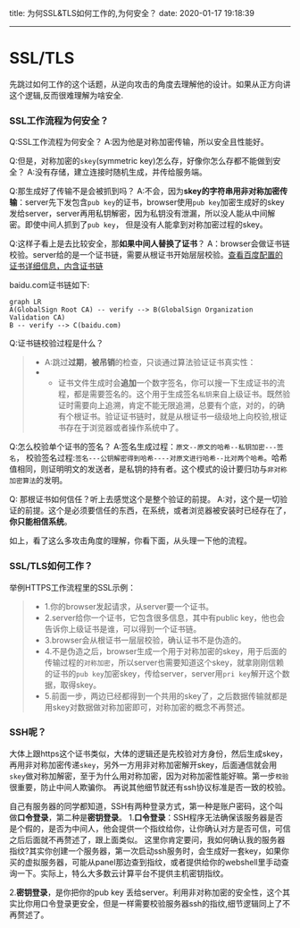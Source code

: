 title: 为何SSL&TLS如何工作的,为何安全？
date: 2020-01-17 19:18:39

------------------

# SSL/TLS

先跳过如何工作的这个话题，从逆向攻击的角度去理解他的设计。如果从正方向讲这个逻辑,反而很难理解为啥安全.

### SSL工作流程为何安全？
Q:SSL工作流程为何安全？
A:因为他是对称加密传输，所以安全且性能好。

Q:但是，对称加密的`skey`(symmetric key)怎么存，好像你怎么存都不能做到安全？
A:没有存储，建立连接时随机生成，并传给服务端。

Q:那生成好了传输不是会被抓到吗？
A:不会，因为**skey的字符串用非对称加密传输**：server先下发包含`pub key`的证书，browser使用`pub key`加密生成好的skey发给server，server再用私钥解密，因为私钥没有泄漏，所以没人能从中间解密。即使中间人抓到了`pub key`， 但是没有人能拿到对称加密过程的skey。

Q:这样子看上是去比较安全，那**如果中间人替换了证书**？
A：browser会做证书链校验。server给的是一个证书链，需要从根证书开始层层校验。[查看百度配置的证书详细信息，内含证书链](https://myssl.com/www.baidu.com?domain=www.baidu.com&port=443)

baidu.com证书链如下:
```mermaid
graph LR
A(GlobalSign Root CA) -- verify --> B(GlobalSign Organization Validation CA)
B -- verify --> C(baidu.com)
```

Q:证书链校验过程是什么？
> - A:跳过**过期**，**被吊销**的检查，只谈通过算法验证证书真实性：
> - - 证书文件生成时会**追加**一个数字签名，你可以搜一下生成证书的流程，都是需要签名的。这个用于生成签名`私钥`来自上级证书。既然验证时需要向上追溯，肯定不能无限追溯，总要有个底，对的，的确有个根证书。验证证书链时，就是从根证书一级级地上向校验,根证书存在于浏览器或者操作系统中了。

Q:怎么校验单个证书的签名？
A:签名生成过程：`原文--原文的哈希--私钥加密---签名`，
校验签名过程:`签名---公钥解密得到哈希----对原文进行哈希--比对两个哈希`。哈希值相同，则证明明文的发送者，是私钥的持有者。这个模式的设计要归功与`非对称加密算法`的发明。

Q: 那根证书如何信任？听上去感觉这个是整个验证的前提。
A:对，这个是一切验证的前提。这个是必须要信任的东西，在系统，或者浏览器被安装时已经存在了，**你只能相信系统**。


如上，看了这么多攻击角度的理解，你看下面，从头理一下他的流程。

### SSL/TLS如何工作？
举例HTTPS工作流程里的SSL示例：
> - 1.你的browser发起请求，从server要一个证书。
> - 2.server给你一个证书，它包含很多信息，其中有public key，他也会告诉你上级证书是谁，可以得到一个证书链。
> - 3.browser会从根证书一层层校验，确认证书不是伪造的。
> - 4.不是伪造之后，browser生成一个用于对称加密的skey，用于后面的传输过程的`对称加密`，所以server也需要知道这个skey，就拿刚刚信赖的证书的`pub key`加密skey，传给server，server用`pri key`解开这个数据，取得skey。
> - 5.前面一步，两边已经都得到一个共用的skey了，之后数据传输就都是用skey对数据做对称加密即可，对称加密的概念不再赘述。


### SSH呢？
大体上跟https这个证书类似，大体的逻辑还是先校验对方身份，然后生成skey，再用非对称加密传递`skey`，另外一方用非对称加密解开skey，后面通信就会用`skey`做对称加解密，至于为什么用对称加密，因为对称加密性能好嘛。第一步`校验`很重要，防止中间人欺骗你。
再说其他细节就还有ssh协议标准是否一致的校验。

自己有服务器的同学都知道，SSH有两种登录方式，第一种是账户密码，这个叫做**口令登录**，第二种是**密钥登录**。
1.**口令登录**：SSH程序无法确保该服务器是否是个假的，是否为中间人，他会提供一个指纹给你，让你确认对方是否可信，可信之后后面就不再赘述了，跟上面类似。
这里你肯定要问，我如何确认我的服务器指纹?其实你创建一个服务器，第一次启动ssh服务时，会生成好一套key，如果你买的虚拟服务器，可能从panel那边查到指纹，或者提供给你的webshell里手动查询一下。实际上，特么大多数云计算平台不提供主机密钥指纹。

2.**密钥登录**，是你把你的pub key 丢给server。利用非对称加密的安全性，这个其实比你用口令登录更安全，但是一样需要校验服务器ssh的指纹,细节逻辑同上了不再赘述了。

